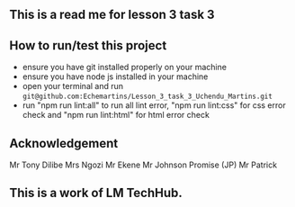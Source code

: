 ## This is a read me for lesson 3 task 3
## How to run/test this project
* ensure you have git installed properly on your machine
* ensure you have node js installed in your machine
* open your terminal and run `git@github.com:Echemartins/Lesson_3_task_3_Uchendu_Martins.git`
* run "npm run lint:all" to run all lint error, "npm run lint:css" for css error check and "npm run lint:html" for html error check
## Acknowledgement
Mr Tony Dilibe
Mrs Ngozi
Mr Ekene
Mr Johnson Promise (JP)
Mr Patrick
## This is a work of LM TechHub.